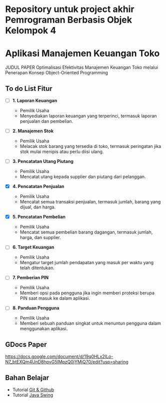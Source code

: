 # Repository untuk project akhir Pemrograman Berbasis Objek Kelompok 4
# Aplikasi Manajemen Keuangan Toko

JUDUL PAPER
Optimalisasi Efektivitas Manajemen Keuangan Toko melalui Penerapan Konsep Object-Oriented Programming

## To do List Fitur

- [ ] **1. Laporan Keuangan**
  - Pemilik Usaha
  - Menyediakan laporan keuangan yang terperinci, termasuk laporan penjualan dan pembelian.

- [ ] **2. Manajemen Stok**
  - Pemilik Usaha
  - Melacak stok barang yang tersedia di toko, termasuk peringatan jika stok mulai menipis atau perlu diisi ulang.

- [ ] **3. Pencatatan Utang Piutang**
  - Pemilik Usaha 
  - Mencatat utang kepada supplier dan piutang dari pelanggan.

- [x] **4. Pencatatan Penjualan**
  - Pemilik Usaha
  - Mencatat semua transaksi penjualan, termasuk jumlah, barang yang dijual, dan harga.

- [x] **5. Pencatatan Pembelian** 
  - Pemilik Usaha
  - Mencatat semua pembelian barang dagangan, termasuk jumlah, harga, dan supplier.

- [ ] **6. Target Keuangan**
  - Pemilik Usaha
  - Mengatur target jumlah pendapatan yang masuk per waktu yang telah ditentukan.

- [ ] **7. Pemberian PIN**
  - Pemilik Usaha
  - Memberi opsi pada pengguna jika ingin memberi proteksi berupa PIN saat masuk ke dalam aplikasi.

- [ ] **8. Panduan Pengguna** 
  - Pemilik Usaha
  - Memberi sebuah panduan singkat untuk menuntun pengguna dalam menggunakan aplikasi.

## GDocs Paper
https://docs.google.com/document/d/19q0HLx2ILo-N7_btEXQm4UnD8hpvG5lMpzQ0jYMjQ70/edit?usp=sharing 

## Bahan Belajar

  - Tutorial [Git & Github](https://www.youtube.com/watch?v=lTMZxWMjXQU&list=PLFIM0718LjIVknj6sgsSceMqlq242-jNf&index=1)
  - Tutorial [Java Swing](https://www.youtube.com/watch?v=Kmgo00avvEw)
